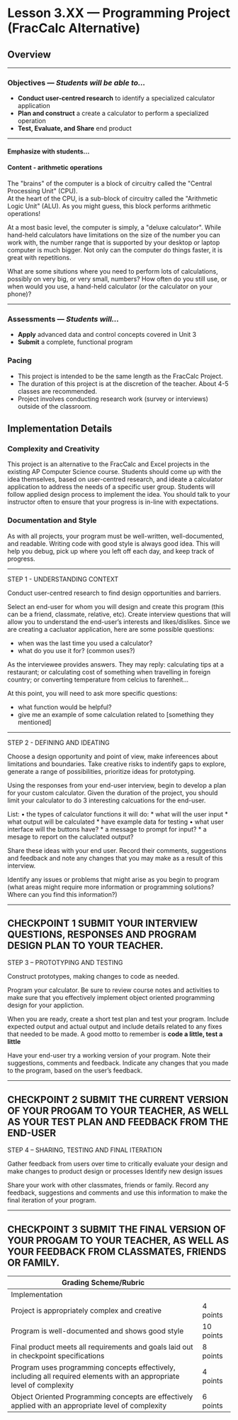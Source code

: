 Lesson 3.XX — Programming Project (FracCalc Alternative)
====================================================================================================

## Overview
--------
### Objectives — _Students will be able to…_
- **Conduct user-centred research** to identify a specialized calculator application
- **Plan and construct** a create a calculator to perform a specialized operation
- **Test, Evaluate, and Share** end product

---
#### Emphasize with students...

#### Content - arithmetic operations

The "brains" of the computer is a block of circuitry called the "Central Processing Unit" (CPU).  
At the heart of the CPU, is a sub-block of circuitry called the "Arithmetic Logic Unit" (ALU).  As you might guess, this block performs arithmetic operations!

At a most basic level, the computer is simply, a "deluxe calculator".   While hand-held calculators have limitations on the size of the number you can work with,  the number range that is supported by your desktop or laptop computer is much bigger.  Not only can the computer do things faster, it is great with repetitions.

What are some situtions where you need to perform lots of calculations, possibly on very big, or very small, numbers?
How often do you still use, or when would you use, a hand-held calculator (or the calculator on your phone)?

---

### Assessments — _Students will…_
- **Apply** advanced data and control concepts covered in Unit 3
- **Submit** a complete, functional program 

### Pacing
- This project is intended to be the same length as the FracCalc Project. 
- The duration of this project is at the discretion of the teacher.  About 4-5 classes are recommended. 
- Project involves conducting research work (survey or interviews) outside of the classroom. 

## Implementation Details

### Complexity and Creativity

   This project is an alternative to the FracCalc and Excel projects in the existing AP Computer Science course. 
   Students should come up with the idea themselves, based on user-centred research, and ideate a calculator application to address the needs of a specific user group.  Students will follow applied design process to implement the idea.  You should talk to your instructor often to ensure that your progress is in-line with expectations. 
   
### Documentation and Style
As with all projects, your program must be well-written, well-documented, and readable.  Writing code with good style is always good idea. This will help you debug, pick up where you left off each day, and keep track of progress.

--- 

STEP 1 - UNDERSTANDING CONTEXT

Conduct user-centred research to find design opportunities and barriers.

Select an end-user for whom you will design and create this program (this can be a friend, classmate, relative, etc). Create interview questions that will allow you to understand the end-user’s interests and likes/dislikes.  Since we are creating a cacluator application, here are some possible questions:
  * when was the last time you used a calculator?
  * what do you use it for?  (common uses?)
  
As the interviewee provides answers. They may reply: calculating tips at a restaurant;  or calculating cost of something when travelling in foreign country;   or converting temperature from celcius to farenheit...

At this point, you will need to ask more specific questions: 
  * what function would be helpful?
  * give me an example of some calculation related to [something they mentioned]
  
--- 

STEP 2 - DEFINING AND IDEATING

Choose a design opportunity and point of view, make infereences about limitations and boundaries.  Take creative risks to indentify gaps to explore, generate a range of possibilities, prioritize ideas for prototyping.

Using the responses from your end-user interview, begin to develop a plan for your custom calculator.  Given the duration of the project, you should limit your calculator to do 3 interesting calcuations for the end-user.

List:
•	the types of calculator functions it will do:
    * what will the user input
    * what output will be calculated
    * have example data for testing
•	what user interface will the buttons have?
    * a message to prompt for input?
    * a mesage to report on the caluclated output?

Share these ideas with your end user. Record their comments, suggestions and feedback and note any changes that you may make as a result of this interview.

Identify any issues or problems that might arise as you begin to program (what areas might require more information or programming solutions? Where can you find this information?) 

---
CHECKPOINT 1
SUBMIT YOUR INTERVIEW QUESTIONS, RESPONSES AND PROGRAM DESIGN PLAN TO YOUR TEACHER.
---

STEP 3 – PROTOTYPING AND TESTING

Construct prototypes, making changes to code as needed.

Program your calculator. Be sure to review course notes and activities to make sure that you effectively implement object oriented programming design for your appliction.

When you are ready, create a short test plan and test your program. Include expected output and actual output and include details related to any fixes that needed to be made.   A good motto to remember is **code a little, test a little**

Have your end-user try a working version of your program. Note their suggestions, comments and feedback. Indicate any changes that you made to the program, based on the user’s feedback.

---
CHECKPOINT 2
SUBMIT THE CURRENT VERSION OF YOUR PROGAM TO YOUR TEACHER,
AS WELL AS YOUR TEST PLAN AND FEEDBACK FROM THE END-USER
---
  
STEP 4 – SHARING, TESTING AND FINAL ITERATION

Gather feedback from users over time to critically evaluate your design and make changes to product design or processes
Identify new design issues

Share your work with other classmates, friends or family. Record any feedback, suggestions and comments and use this information to make the final iteration of your program.

---
CHECKPOINT 3
SUBMIT THE FINAL VERSION OF YOUR PROGAM TO YOUR TEACHER,
AS WELL AS YOUR FEEDBACK FROM CLASSMATES, FRIENDS OR FAMILY.
---

|Grading Scheme/Rubric | |
|---|---|
|Implementation| |
|Project is appropriately complex and creative|	4 points|
|Program is well-documented and shows good style|	10 points|
|Final product meets all requirements and goals laid out in checkpoint specifications|	8 points|
|Program uses programming concepts effectively, including all required elements with an appropriate level of complexity|	4 points|
|Object Oriented Programming concepts are effectively applied with an appropriate level of complexity|   	6 points|
